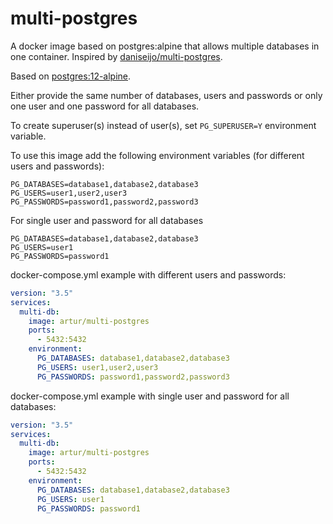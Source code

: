 # multi-postgres
A docker image based on postgres:alpine that allows multiple databases in one container. Inspired by  [daniseijo/multi-postgres](https://github.com/daniseijo/multi-postgres).

Based on [postgres:12-alpine](https://github.com/docker-library/postgres/blob/662b2e6eb359221f132b5879e3cf65a4805ce428/12/alpine/Dockerfile).

Either provide the same number of databases, users and passwords or only one user and one password for all databases.

To create superuser(s) instead of user(s), set ```PG_SUPERUSER=Y``` environment variable.

To use this image add the following environment variables (for different users and passwords):

```
PG_DATABASES=database1,database2,database3
PG_USERS=user1,user2,user3
PG_PASSWORDS=password1,password2,password3
```
For single user and password for all databases

```
PG_DATABASES=database1,database2,database3
PG_USERS=user1
PG_PASSWORDS=password1
```

docker-compose.yml example with different users and passwords:

```yml
version: "3.5"
services:
  multi-db:
    image: artur/multi-postgres
    ports:
      - 5432:5432
    environment:
      PG_DATABASES: database1,database2,database3
      PG_USERS: user1,user2,user3
      PG_PASSWORDS: password1,password2,password3
```

docker-compose.yml example with single user and password for all databases:

```yml
version: "3.5"
services:
  multi-db:
    image: artur/multi-postgres
    ports:
      - 5432:5432
    environment:
      PG_DATABASES: database1,database2,database3
      PG_USERS: user1
      PG_PASSWORDS: password1
```
